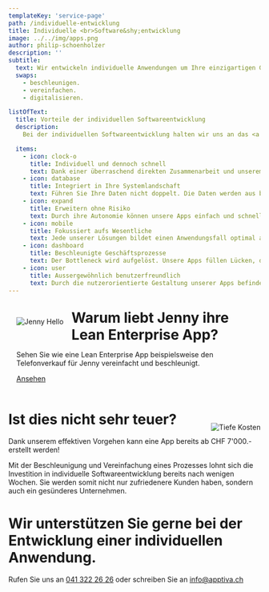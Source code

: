 ```yaml
---
templateKey: 'service-page'
path: /individuelle-entwicklung
title: Individuelle <br>Software&shy;entwicklung
image: ../../img/apps.png
author: philip-schoenholzer
description: ''
subtitle: 
  text: Wir entwickeln individuelle Anwendungen um Ihre einzigartigen Geschäftsprozesse zu
  swaps: 
    - beschleunigen.
    - vereinfachen.
    - digitalisieren.

listOfText:
  title: Vorteile der individuellen Software­entwicklung
  description: 
    Bei der individuellen Softwareentwicklung halten wir uns an das <a href="http://www.lean-enterprise-app.com/">Manifest der Lean Enterprise App</a>.

  items:
    - icon: clock-o
      title: Individuell und dennoch schnell
      text: Dank einer überraschend direkten Zusammenarbeit und unserem agilen Vorgehen sind bereits nach wenigen Tagen die ersten Ergebnisse im Einsatz.
    - icon: database
      title: Integriert in Ihre System­landschaft
      text: Führen Sie Ihre Daten nicht doppelt. Die Daten werden aus bestehenden Systemen bezogen und die Resultate zurückgeschrieben.
    - icon: expand
      title: Erweitern ohne Risiko
      text: Durch ihre Autonomie können unsere Apps einfach und schnell angepasst und erweitert werden, ohne das Gesamtsystem zu gefährden.
    - icon: mobile
      title: Fokussiert aufs Wesentliche
      text: Jede unserer Lösungen bildet einen Anwendungsfall optimal ab. Damit können wir uns auf das Wesentliche fokussieren und erschaffen nicht die “eierlegende Wollmilchsau”. Unnötiger Ballast ist fehl am Platz.
    - icon: dashboard
      title: Beschleunigte Geschäfts­prozesse
      text: Der Bottleneck wird aufgelöst. Unsere Apps füllen Lücken, die Standardsoftware nicht füllen kann.
    - icon: user
      title: Ausser­gewöhnlich benutzer­freundlich
      text: Durch die nutzerorientierte Gestaltung unserer Apps befinden sich die Anwender im Zentrum. Sie erhalten eine Lösung die verständlich, einfach und schnell zu bedienen ist.
---
```

<div class="full-width dark-section" style="overflow: auto;">
<div class="container">
<img style="float: left; max-width: 20rem; margin: 1rem; " src="https://apptiva.ch/wp-content/uploads/2015/07/Showcase_Jenny_Hello-1024x654.png" alt="Jenny Hello" />
<div style="margin: 1rem">
<h1 style="margin: 0;">Warum liebt Jenny ihre Lean Enterprise App?</h1>
<p> 
Sehen Sie wie eine Lean Enterprise App beispielsweise den Telefonverkauf für Jenny vereinfacht und beschleunigt.
</p>
<a href="telefonverkauf-showcase">Ansehen</a>
</div>
</div>
</div>


<img style="float: right; max-width: 14rem; margin-top: 4rem; " src="https://apptiva.ch/wp-content/uploads/2016/03/Sparschwein.svg" alt="Tiefe Kosten" />

# Ist dies nicht sehr teuer?

Dank unserem effektiven Vorgehen kann eine App bereits ab CHF 7'000.- erstellt werden!

Mit der Beschleunigung und Vereinfachung eines Prozesses lohnt sich die Investition in individuelle Softwareentwicklung bereits nach wenigen Wochen. Sie werden somit nicht nur zufriedenere Kunden haben, sondern auch ein gesünderes Unternehmen.



# Wir unterstützen Sie gerne bei der Entwicklung einer individuellen Anwendung.

Rufen Sie uns an <a href="tel:+41413222626">041 322 26 26</a> oder schreiben Sie an <a href="mailto:info@apptiva.ch">info@­apptiva.ch</a>
